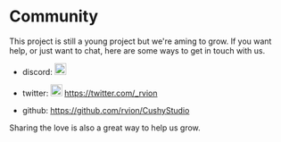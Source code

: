 # Community

This project is still a young project but we're aming to grow.
If you want help, or just want to chat, here are some ways to get in touch with us.

-   discord: <a href="https://discord.gg/GfAN6hF2ad"><img height="21" alt="Join our Discord" src="https://dcbadge.vercel.app/api/server/GfAN6hF2ad?style=flat" /></a>

-   twitter: <a href="https://twitter.com/_rvion"><img height="21" alt="Follow _rvion on Twitter" src="https://img.shields.io/badge/%40__rvion-666666?style=flat&logo=twitter&labelColor=555&label=Follow" /></a> <a href="https://twitter.com/_rvion">https://twitter.com/_rvion</a>

-   github: <a href="https://github.com/rvion/CushyStudio">https://github.com/rvion/CushyStudio </a>


Sharing the love is also a great way to help us grow.